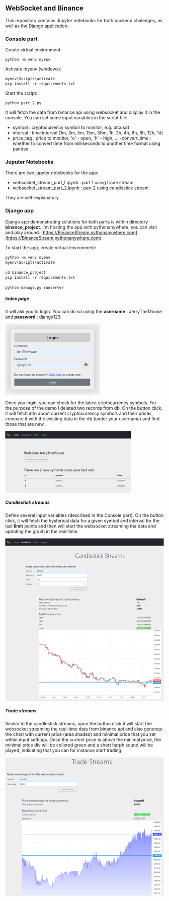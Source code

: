 ## WebSocket and Binance 

This repository contains Jupyter notebooks for both backend chalenges, as well as the Django application.

### **Console part**

Create virtual environment:
```
python -m venv myenv
```

Activate myenv (windows):
```
myenv\Scripts\activate
pip install -r requirements.txt
```

Start the script:
```
python part_2.py
```
It will fetch the data from binance api using websocket and display it in the console. You can set some input variables in the script file:
- symbol : cryptocurrency symbol to monitor, e.g. btcusdt
- interval : time interval (1m, 3m, 5m, 15m, 30m, 1h, 2h, 4h, 6h, 8h, 12h, 1d)
- price_tag : price to monitor, 'o' - open, 'h' - high, ...
-convert_time : whether to convert time from milliseconds to another time format using pandas

### **Juputer Notebooks**

There are two jupyter notebooks for the app:
- websocket_stream_part_1.ipynb : part 1 using trade stream,
- websocket_stream_part_2.ipynb : part 2 using candlestick stream.

They are self-explanatory.


### **Django app**

Django app demonstrating solutions for both parts is within directory **binance_project**.
I'm hosting the app with pythonanywhere, you can visit and play around.
[https://BinanceStream.pythonanywhere.com](https://BinanceStream.pythonanywhere.com)

To start the app, create virtual environment:

```
python -m venv myenv
myenv\Scripts\activate

cd binance_project
pip install -r requirements.txt

python manage.py runserver
```


##### **Index page**

It will ask you to login. You can do so using the **username** : JerryTheMouse and **password** : django123.

<img width="300" src="imgs/img-2.png" />

Once you login, you can check for the latest criptocurrency symbols. For the purpose of the demo I deleted two records from db. On the button click, it will fetch info about current cryptocurrency symbols and their prices, compare it with the existing data in the db (under your username) and find those that are new.

<img width="400" src="imgs/img-3.png" />

##### **Candlestick streams**

Define several input variables (described in the Console part).
On the button click, it will fetch the hystorical data for a given symbol and interval for the last **limit** points and then will start the websocket streaming the data and updating the graph in the real-time.

<img width="700" src="imgs/img-4.png" />


##### **Trade streams**

Similar to the candlestick streams, upon the button click it will start the websocket streaming the real-time data from binance api and also generate the chart with current price (area shaded) and minimal price that you set within input settings. Once the current price is above the minimal price, the minimal price div will be collored green and a short harph sound will be played, indicating that you can for instance start trading.

<img width="700" src="imgs/img-5.png" />
